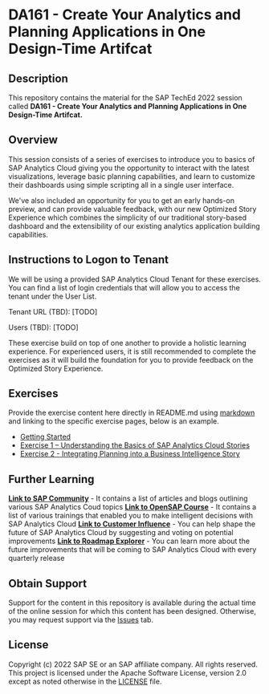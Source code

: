 # DA161 - Create Your Analytics and Planning Applications in One Design-Time Artifcat

## Description

This repository contains the material for the SAP TechEd 2022 session called **DA161 - Create Your Analytics and Planning Applications in One Design-Time Artifcat.**

## Overview

This session consists of a series of exercises to introduce you to basics of SAP Analytics Cloud giving you the opportunity to interact with the latest visualizations, leverage basic planning capabilities, and learn to customize their dashboards using simple scripting all in a single user interface.

We've also included an opportunity for you to get an early hands-on preview, and can provide valuable feedback, with our new Optimized Story Experience which combines the simplicity of our traditional story-based dashboard and the extensibility of our existing analytics application building capabilities. 

## Instructions to Logon to Tenant

We will be using a provided SAP Analytics Cloud Tenant for these exercises. You can find a list of login credentials that will allow you to access the tenant under the User List.

Tenant URL (TBD): [TODO]

Users (TBD): [TODO]

These exercise build on top of one another to provide a holistic learning experience. For experienced users, it is still recommended to complete the exercises as it will build the foundation for you to provide feedback on the Optimized Story Experience.

## Exercises
Provide the exercise content here directly in README.md using [markdown](https://guides.github.com/features/mastering-markdown/) and linking to the specific exercise pages, below is an example.

- [Getting Started](exercises/ex0/)
- [Exercise 1 – Understanding the Basics of SAP Analytics Cloud Stories](exercises/ex1/)
- [Exercise 2 - Integrating Planning into a Business Intelligence Story](exercises/ex2/)

## Further Learning
**[Link to SAP Community](https://community.sap.com/topics/cloud-analytics)** - It contains a list of articles and blogs outlining various SAP Analytics Coud topics 
**[Link to OpenSAP Course](https://open.sap.com/courses/sac1)** - It contains a list of various trainings that enabled you to make intelligent decisions with SAP Analytics Cloud
**[Link to Customer Influence](https://influence.sap.com/sap/ino/#/campaigns-open)** - You can help shape the future of SAP Analytics Cloud by suggesting and voting on potential improvements
**[Link to Roadmap Explorer](https://roadmaps.sap.com/board?PRODUCT=67838200100800006884&range=CURRENT-LAST#Q4%202021)** - You can learn more about the future improvements that will be coming to SAP Analytics Cloud with every quarterly release 

## Obtain Support
Support for the content in this repository is available during the actual time of the online session for which this content has been designed. Otherwise, you may request support via the [Issues](../../issues) tab.

## License
Copyright (c) 2022 SAP SE or an SAP affiliate company. All rights reserved. This project is licensed under the Apache Software License, version 2.0 except as noted otherwise in the [LICENSE](LICENSES/Apache-2.0.txt) file.
